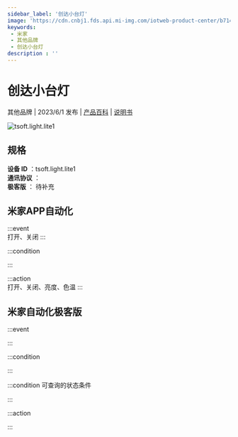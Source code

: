 ```yaml
---
sidebar_label: '创达小台灯'
image: 'https://cdn.cnbj1.fds.api.mi-img.com/iotweb-product-center/b7146a64ac1d5cf67447d94264e20d54_1685071788053.png?GalaxyAccessKeyId=AKVGLQWBOVIRQ3XLEW&Expires=9223372036854775807&Signature=lR6A1FK5nVxotCaDKCPJ1TwH2wI='
keywords: 
 - 米家
 - 其他品牌
 - 创达小台灯
description : ''
---
```

# 创达小台灯

其他品牌 | 2023/6/1 发布 | [产品百科](https://home.mi.com/webapp/content/baike/product/index.html?model=tsoft.light.lite1/) | [说明书](https://home.mi.com/views/introduction.html?model=tsoft.light.lite1&region=cn)

![tsoft.light.lite1](https://cdn.cnbj1.fds.api.mi-img.com/iotweb-product-center/b7146a64ac1d5cf67447d94264e20d54_1685071788053.png?GalaxyAccessKeyId=AKVGLQWBOVIRQ3XLEW&Expires=9223372036854775807&Signature=lR6A1FK5nVxotCaDKCPJ1TwH2wI=)

## 规格  
> 
**设备 ID** ：tsoft.light.lite1  
**通讯协议** ：  
**极客版**  ： 待补充 


## 米家APP自动化  

:::event  
打开、关闭
:::

:::condition  

:::

:::action   
打开、关闭、亮度、色温
:::

## 米家自动化极客版  

:::event  

:::

:::condition  

:::

:::condition 可查询的状态条件  

:::

:::action  

:::

        
